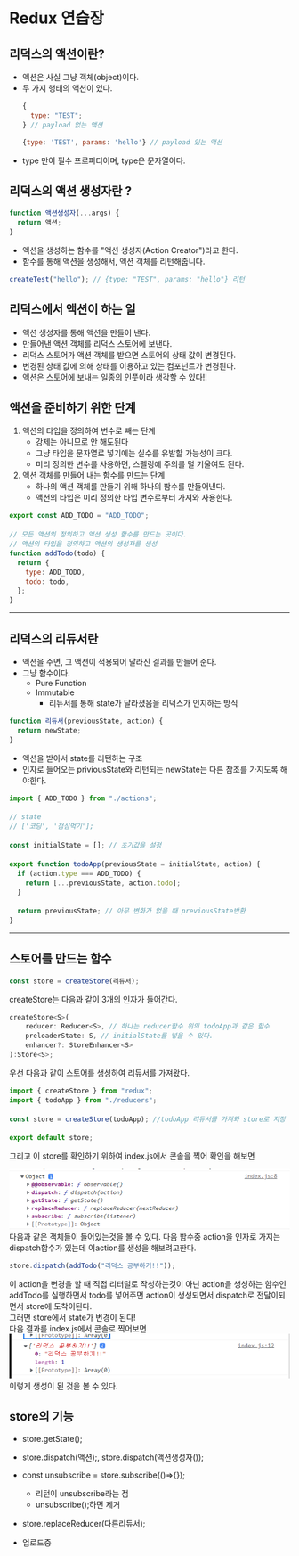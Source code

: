 # Redux 연습장

## 리덕스의 액션이란?

- 액션은 사실 그냥 객체(object)이다.
- 두 가지 행태의 액션이 있다.
  ```js
  {
    type: "TEST";
  } // payload 없는 액션
  ```
  ```js
  {type: 'TEST', params: 'hello'} // payload 있는 액션
  ```
- type 만이 필수 프로퍼티이며, type은 문자열이다.

## 리덕스의 액션 생성자란 ?

```js
function 액션생성자(...args) {
  return 액션;
}
```

- 액션을 생성하는 함수를 "액션 생성자(Action Creator")라고 한다.
- 함수를 통해 액션을 생성해서, 액션 객체를 리턴해줍니다.

```js
createTest("hello"); // {type: "TEST", params: "hello"} 리턴
```

## 리덕스에서 액션이 하는 일

- 액션 생성자를 통해 액션을 만들어 낸다.
- 만들어낸 액션 객체를 리덕스 스토어에 보낸다.
- 리덕스 스토어가 액션 객체를 받으면 스토어의 상태 값이 변경된다.
- 변경된 상태 값에 의해 상태를 이용하고 있는 컴포넌트가 변경된다.
- 액션은 스토어에 보내는 일종의 인풋이라 생각할 수 있다!!

## 액션을 준비하기 위한 단계

1. 액션의 타입을 정의하여 변수로 빼는 단계
   - 강제는 아니므로 안 해도된다
   - 그냥 타입을 문자열로 넣기에는 실수를 유발할 가능성이 크다.
   - 미리 정의한 변수를 사용하면, 스펠링에 주의를 덜 기울여도 된다.
2. 액션 객체를 만들어 내는 함수를 만드는 단계
   - 하나의 액션 객체를 만들기 위해 하나의 함수를 만들어낸다.
   - 액션의 타입은 미리 정의한 타입 변수로부터 가져와 사용한다.

```js
export const ADD_TODO = "ADD_TODO";

// 모든 액션의 정의하고 액션 생성 함수를 만드는 곳이다.
// 액션의 타입을 정의하고 액션의 생성자를 생성
function addTodo(todo) {
  return {
    type: ADD_TODO,
    todo: todo,
  };
}
```

<hr/>

## 리덕스의 리듀서란

- 액션을 주면, 그 액션이 적용되어 달라진 결과를 만들어 준다.
- 그냥 함수이다.
  - Pure Function
  - Immutable
    - 리듀서를 통해 state가 달라졌음을 리덕스가 인지하는 방식

```js
function 리듀서(previousState, action) {
  return newState;
}
```

- 액션을 받아서 state를 리턴하는 구조
- 인자로 들어오는 priviousState와 리턴되는 newState는 다른 참조를 가지도록 해야한다.

```js
import { ADD_TODO } from "./actions";

// state
// ['코딩', '점심먹기'];

const initialState = []; // 초기값을 설정

export function todoApp(previousState = initialState, action) {
  if (action.type === ADD_TODO) {
    return [...previousState, action.todo];
  }

  return previousState; // 아무 변화가 없을 때 previousState반환
}
```

<hr />

## 스토어를 만드는 함수

```js
const store = createStore(리듀서);
```

createStore는 다음과 같이 3개의 인자가 들어간다.

```js
createStore<S>(
    reducer: Reducer<S>, // 하나는 reducer함수 위의 todoApp과 같은 함수
    preloaderState: S, // initialState를 넣을 수 있다.
    enhancer?: StoreEnhancer<S>
):Store<S>;
```

우선 다음과 같이 스토어를 생성하여 리듀서를 가져왔다.

```js
import { createStore } from "redux";
import { todoApp } from "./reducers";

const store = createStore(todoApp); //todoApp 리듀서를 가져와 store로 지정

export default store;
```

그리고 이 store를 확인하기 위하여 index.js에서 콘솔을 찍어 확인을 해보면

![](./src/Md/img/store_console.png)
다음과 같은 객체들이 들어있는것을 볼 수 있다.
다음 함수중 action을 인자로 가지는 dispatch함수가 있는데 이action를 생성을 해보려고한다.

```js
store.dispatch(addTodo("리덕스 공부하기!!"));
```

이 action을 변경을 할 때 직접 리터럴로 작성하는것이 아닌 action을 생성하는 함수인 addTodo를 실행하면서 todo를 넣어주면 action이 생성되면서 dispatch로 전달이되면서 store에 도착이된다.  
그러면 store에서 state가 변경이 된다!  
다음 결과를 index.js에서 콘솔로 찍어보면
![](src/Md/img/createAction.png)
이렇게 생성이 된 것을 볼 수 있다.

## store의 기능

- store.getState();
- store.dispatch(액션);, store.dispatch(액션생성자());
- const unsubscribe = store.subscribe(()=>{});
  - 리턴이 unsubscribe라는 점
  - unsubscribe();하면 제거
- store.replaceReducer(다른리듀서);

- 업로드중

